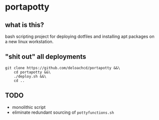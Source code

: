 # portapotty

## what is this?
bash scripting project for deploying dotfiles and installing apt
packages on a new linux workstation.

## "shit out" all deployments
```
git clone https://github.com/deloachcd/portapotty &&\
	cd portapotty &&\
	./deploy.sh &&\
	cd ..
```

## TODO
- monolithic script
- eliminate redundant sourcing of `pottyfunctions.sh`
